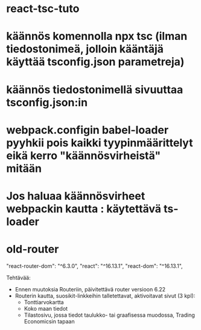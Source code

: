 # react-tsc-tuto
# käännös komennolla npx tsc (ilman tiedostonimeä, jolloin kääntäjä käyttää tsconfig.json parametreja)
# käännös tiedostonimellä sivuuttaa tsconfig.json:in
# webpack.configin babel-loader pyyhkii pois kaikki tyypinmäärittelyt eikä kerro "käännösvirheistä" mitään
# Jos haluaa käännösvirheet webpackin kautta : käytettävä ts-loader
# old-router
"react-router-dom": "^6.3.0",
"react": "^16.13.1",
"react-dom": "^16.13.1",


Tehtävää:

- Ennen muutoksia Routeriin, päivitettävä router versioon 6.22
- Routerin kautta, suosikit-linkkeihin talletettavat, aktivoitavat sivut (3 kpl):
	* Tonttiarvokartta
	* Koko maan tiedot
	* Tilastosivu, jossa tiedot taulukko- tai graafisessa muodossa, Trading Economicsin tapaan
